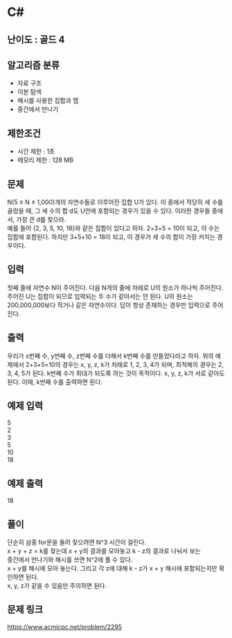 # C#

## 난이도 : 골드 4

## 알고리즘 분류
  - 자료 구조
  - 이분 탐색
  - 해시를 사용한 집합과 맵
  - 중간에서 만나기

## 제한조건
  - 시간 제한 : 1초
  - 메모리 제한 : 128 MB

## 문제
N(5 ≤ N ≤ 1,000)개의 자연수들로 이루어진 집합 U가 있다. 이 중에서 적당히 세 수를 골랐을 때, 그 세 수의 합 d도 U안에 포함되는 경우가 있을 수 있다. 이러한 경우들 중에서, 가장 큰 d를 찾으라.<br/>
예를 들어 {2, 3, 5, 10, 18}와 같은 집합이 있다고 하자. 2+3+5 = 10이 되고, 이 수는 집합에 포함된다. 하지만 3+5+10 = 18이 되고, 이 경우가 세 수의 합이 가장 커지는 경우이다.<br/>

## 입력
첫째 줄에 자연수 N이 주어진다. 다음 N개의 줄에 차례로 U의 원소가 하나씩 주어진다. 주어진 U는 집합이 되므로 입력되는 두 수가 같아서는 안 된다. U의 원소는 200,000,000보다 작거나 같은 자연수이다. 답이 항상 존재하는 경우만 입력으로 주어진다.<br/>

## 출력
우리가 x번째 수, y번째 수, z번째 수를 더해서 k번째 수를 만들었다라고 하자. 위의 예제에서 2+3+5=10의 경우는 x, y, z, k가 차례로 1, 2, 3, 4가 되며, 최적해의 경우는 2, 3, 4, 5가 된다. k번째 수가 최대가 되도록 하는 것이 목적이다. x, y, z, k가 서로 같아도 된다. 이때, k번째 수를 출력하면 된다.<br/>

## 예제 입력
5<br/>
2<br/>
3<br/>
5<br/>
10<br/>
18<br/>

## 예제 출력
18<br/>

## 풀이
단순히 삼중 for문을 돌려 찾으려면 N^3 시간이 걸린다.<br/>
x + y + z = k를 찾는데 x + y의 결과를 모아놓고 k - z의 결과로 나눠서 보는<br/>
중간에서 만나기와 해시를 쓰면 N^2에 풀 수 있다.<br/>
x + y를 해시에 모아 놓는다. 그리고 각 z에 대해 k - z가 x + y 해시에 포함되는지만 확인하면 된다.<br/>
x, y, z가 같을 수 있음만 주의하면 된다.<br/>

## 문제 링크
https://www.acmicpc.net/problem/2295